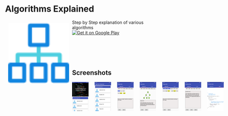 # Algorithms Explained

<img src="/app/src/main/res/drawable/algo.png" align="left" width="200" hspace="10" vspace="10">
Step by Step explanation of various algorithms </br>

<div style="display:flex;" >
<a href="https://play.google.com/store/apps/details?id=com.kapil.kapil.algosexplained">
    <img alt="Get it on Google Play"
        height="80"
        src="https://play.google.com/intl/en_us/badges/images/generic/en_badge_web_generic.png" />
</a>
</div>

</br> </br>
</br> </br>

## Screenshots
<div style="display:flex;" >
<img  src="Screenshoots/Screenshoot1.png" width="19%" >
<img style="margin-left:20px;" src="Screenshoots/Screenshoot2.png" width="19%" >
<img style="margin-left:20px;" src="Screenshoots/Screenshot3.png" width="19%" >
<img style="margin-left:20px;" src="Screenshoots/Screenshot4.png" width="19%" >
<img style="margin-left:20px;" src="Screenshoots/Screenshot5.png" width="19%" >
<img style="margin-left:20px;" src="Screenshoots/Screenshot6.png" width="19%" >
<img style="margin-left:20px;" src="Screenshoots/Screenshot7.png" width="19%" >
<img style="margin-left:20px;" src="Screenshoots/Screenshot8.png" width="19%" >

</div>

